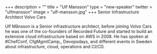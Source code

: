 +++
description = ""
title = "Ulf Mansson"
type = "new-speaker"
twitter = "ulfmansson"
image = "ulf-mansson.jpg"
+++
Senior Infrastructure Architect Volvo Cars

Ulf Månsson is a Senior infrastructure architect, before joining Volvo Cars he was one of the co-founders of Recorded Future and started to build an extensive cloud infrastructure based on AWS in 2008.
He has spoken at #ChefConf, CfgMgmtCamp,, Devopsdays, and different events in Sweden about infrastructure, cloud, operations and CI/CD.
